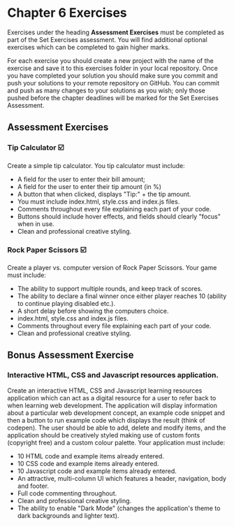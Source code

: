 # Chapter 6 Exercises

Exercises under the heading **Assessment Exercises** must be completed as part of the Set Exercises assessment. You will find additional optional exercises which can be completed to gain higher marks.

For each exercise you should create a new project with the name of the exercise and save it to this exercises folder in your local repository. Once you have completed your solution you should make sure you commit and push your solutions to your remote repository on GitHub. You can commit and push as many changes to your solutions as you wish; only those pushed before the chapter deadlines will be marked for the Set Exercises Assessment.

## Assessment Exercises

### Tip Calculator :ballot_box_with_check:

Create a simple tip calculator. You tip calculator must include:

* A field for the user to enter their bill amount;
* A field for the user to enter their tip amount (in %)
* A button that when clicked, displays "Tip:" + the tip amount.
* You must include index.html, style.css and index.js files.
* Comments throughout every file explaining each part of your code.
* Buttons should include hover effects, and fields should clearly "focus" when in use.
* Clean and professional creative styling.

### Rock Paper Scissors :ballot_box_with_check:

Create a player vs. computer version of Rock Paper Scissors. Your game must include:

* The ability to support multiple rounds, and keep track of scores.
* The ability to declare a final winner once either player reaches 10 (ability to continue playing disabled etc.).
* A short delay before showing the computers choice.
* index.html, style.css and index.js files.
* Comments throughout every file explaining each part of your code.
* Clean and professional creative styling.

## Bonus Assessment Exercise

### Interactive HTML, CSS and Javascript resources application.

Create an interactive HTML, CSS and Javascript learning resources application which can act as a digital resource for a user to refer back to when learning web development. The application will display information about a particular web development concept, an example code snippet and then a button to run example code which displays the result (think of codepen). The user should be able to add, delete and modify items, and the application should be creatively styled making use of custom fonts (copyright free) and a custom colour palette. Your application must include:

* 10 HTML code and example items already entered.
* 10 CSS code and example items already entered.
* 10 Javascript code and example items already entered.
* An attractive, multi-column UI which features a header, navigation, body and footer.
* Full code commenting throughout.
* Clean and professional creative styling.
* The ability to enable "Dark Mode" (changes the application's theme to dark backgrounds and lighter text).
